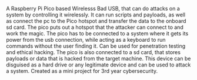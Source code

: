 A Raspberry Pi Pico based Wirelesss Bad USB, that can do attacks on a system by controlling it wirelessly. It can run scripts and payloads, as well as connect the pc to the Pico hotspot and transfer the data to the onboard sd card.
The pico puts out a hotspot that the attacker can connect to and work the magic. The pico has to be connected to a system where it gets its power from the usb connection, while acting as a keyboard to run commands without the user finding it. Can be used for penetration testing and ethical hacking.
The pico is also connected to a sd card, that stores payloads or data that is hacked from the target machine. This device can be disguised as a hard drive or any legitimate device and can be used to attack a system.
Created as a mini project for 3rd year cybersecurity.
